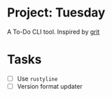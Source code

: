 # Project: Tuesday

A To-Do CLI tool. Inspired by [grit](https://github.com/climech/grit)

# Tasks

- [ ] Use `rustyline`
- [ ] Version format updater
